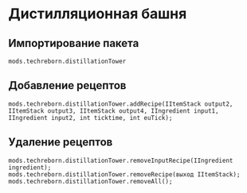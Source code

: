 # Дистилляционная башня

## Импортирование пакета
`mods.techreborn.distillationTower`

## Добавление рецептов
```zenscript
mods.techreborn.distillationTower.addRecipe(IItemStack output2, IItemStack output3, IItemStack output4, IIngredient input1, IIngredient input2, int ticktime, int euTick);
```

## Удаление рецептов
```zenscript
mods.techreborn.distillationTower.removeInputRecipe(IIngredient ingredient);
mods.techreborn.distillationTower.removeRecipe(выход IItemStack);
mods.techreborn.distillationTower.removeAll();
```